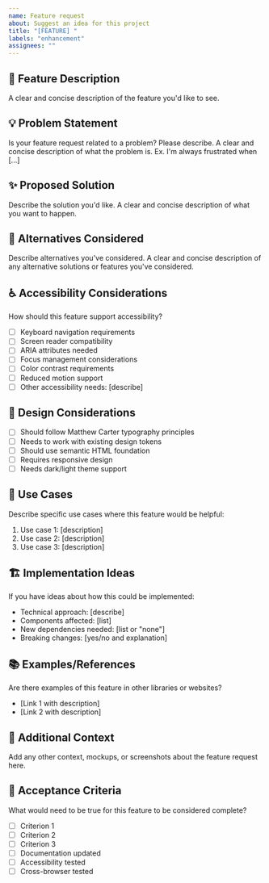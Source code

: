 ```yaml
---
name: Feature request
about: Suggest an idea for this project
title: "[FEATURE] "
labels: "enhancement"
assignees: ""
---
```


## 🚀 Feature Description

A clear and concise description of the feature you'd like to see.

## 💡 Problem Statement

Is your feature request related to a problem? Please describe.
A clear and concise description of what the problem is. Ex. I'm always frustrated when [...]

## ✨ Proposed Solution

Describe the solution you'd like.
A clear and concise description of what you want to happen.

## 🔄 Alternatives Considered

Describe alternatives you've considered.
A clear and concise description of any alternative solutions or features you've considered.

## ♿ Accessibility Considerations

How should this feature support accessibility?

- [ ] Keyboard navigation requirements
- [ ] Screen reader compatibility
- [ ] ARIA attributes needed
- [ ] Focus management considerations
- [ ] Color contrast requirements
- [ ] Reduced motion support
- [ ] Other accessibility needs: [describe]

## 🎨 Design Considerations

- [ ] Should follow Matthew Carter typography principles
- [ ] Needs to work with existing design tokens
- [ ] Should use semantic HTML foundation
- [ ] Requires responsive design
- [ ] Needs dark/light theme support

## 📱 Use Cases

Describe specific use cases where this feature would be helpful:

1. Use case 1: [description]
2. Use case 2: [description]
3. Use case 3: [description]

## 🏗️ Implementation Ideas

If you have ideas about how this could be implemented:

- Technical approach: [describe]
- Components affected: [list]
- New dependencies needed: [list or "none"]
- Breaking changes: [yes/no and explanation]

## 📚 Examples/References

Are there examples of this feature in other libraries or websites?

- [Link 1 with description]
- [Link 2 with description]

## 📝 Additional Context

Add any other context, mockups, or screenshots about the feature request here.

## 🎯 Acceptance Criteria

What would need to be true for this feature to be considered complete?

- [ ] Criterion 1
- [ ] Criterion 2
- [ ] Criterion 3
- [ ] Documentation updated
- [ ] Accessibility tested
- [ ] Cross-browser tested
